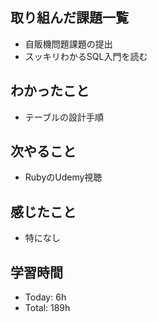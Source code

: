 ## 取り組んだ課題一覧
- 自販機問題課題の提出
- スッキリわかるSQL入門を読む
## わかったこと
- テーブルの設計手順
## 次やること
- RubyのUdemy視聴
## 感じたこと
- 特になし
## 学習時間
- Today: 6h
- Total: 189h